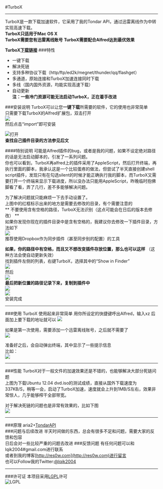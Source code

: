 #TurboX
******************
TurboX是一款下载加速软件，它采用了我的Tondar API，通过迅雷离线作为中转实现高速下载。  
**TurboX只适用于Mac OS X**  
**TurboX需要您有迅雷离线账号**
**TurboX需要配合Alfred达到最优效果**

**TurboX[下载链接](https://github.com/lqik2004/TurboX/raw/master/TurboX.alfredextension)**
###特性
* 一键下载
* 解决死链
* 支持多种协议下载（http/ftp/ed2k/megnet/thunder/qq/flashget）
* 多通道，原始连接和TurboX加速连接同时下载
* 多线（国内国外资源，均能实现高速下载）  
* 自动更新  
**注：一些冷门资源可能无法启动TurboX，正在着手改进**

###安装说明
TurboX可以让您**一键下载**所需要的软件，它的使用也非常简单  
只需要下载TurboX的Alfred扩展包，双击打开  
![](https://img.skitch.com/20120824-cxbd8sf662nm426ui6ujs8dbkg.jpg)  
然后点击“import”即可安装

![打开](https://img.skitch.com/20120824-me2q6urj7yyphp9we6fwndsdi6.jpg)   
**查找自己插件目录的方法参见后文**  

####特别说明
可能是Alfred插件的bug，或者是我的问题，如果不设定绝对路径的话是无法启动脚本的，引发了一系列问题。  
你也可以看到，TurboX再alfred上的插件采用了AppleScript，然后打开终端，再执行里面的脚本，我承认这是一个比较蛋疼的做法，但尝试了半天直接创建shell script插件，发现只有在勾选silent的时候才能正确执行我的脚本，而TurboX又需要打开一个终端来显示下载进度，所以没办法只能用AppleScript，昨晚临时抱佛脚看了看，弄了几行，差不多能够解决问题。  

为了解决问题就只能麻烦一下去手动设置了。  
上图中的红框标示出来的地方是需要去修改的目录，有个需要注意的   
** 不要使用含有空格的路径，TurboX无法识别（这点可能会在日后的版本去修改）  **  
如果你发现你现在的插件目录中是含有空格的，我建议你去修改一下插件目录，方法如下  
![](https://img.skitch.com/20120824-jcssuw66sgwckk115xgxxdjjr.jpg)    
推荐使用Dropbox作为同步插件（甚至同步别的配置）的工具

**如果，你的路径中有空格，而且又不想改变插件存放位置，那么也可以这样**  （这种方法会使自动更新失效）  
找到插件左侧的列表，右键TurboX，选择其中的“Show in Finder”  
![](https://img.skitch.com/20120824-t4c9pk9qbmmqrwhrc4jeqq29ui.jpg)  
然后  
![](https://img.skitch.com/20120824-g6jjwc86rg983tfaaj41cpy39g.jpg)  
**最后把新位置的路径记录下来，复制到插件中**  
![](https://img.skitch.com/20120824-fccuqr1kpppp84sy62d8bp28if.jpg)  
![](https://img.skitch.com/20120824-pjfccpjur8fsf7q1djxppqt4dh.jpg)  
安装完成
**********************
###使用
TurboX 使用起来非常简单
用你所设定的快捷键呼出Alfred，输入xz 后面加上要下载的地址就可以
![](https://img.skitch.com/20120824-qdnrd6a467psbwg6q7b9ghmbsy.jpg)  

如果是第一次使用，需要添加一个迅雷离线账号，之后就不需要了  
![](https://img.skitch.com/20120824-kuqm9rss9us87673f5snighe3p.jpg)  

准备好之后，会自动弹出终端，其中显示了一些提示信息  
比如：  
![](https://img.skitch.com/20120824-xn9h4xepcswpg85je77yeg6e44.jpg)  


***********************
###性能
TurboX对于一般文件的加速效果还是不错的，也能够解决大部分死链问题  
上图为下载Ubuntu 12.04 dvd.iso的测试成绩，直接从国外下载速度为337KB/S，稍等一会，启动了TurboX加速，速度就会上升到1MB/S左右，效果非常惊人，几乎能够榨干全部带宽。  

对于解决死链的问题也是非常有效果的，比如下图    
![](https://img.skitch.com/20120824-1m5thgia8f3g664xim2r81kh4k.jpg)  

**********************
###原理
aria2+[TondarAPI](https://github.com/lqik2004/xunlei-lixian-api-PureObjc)  
###问题与后续改进
半天时间做的东西，总会有很多不足和问题，需要大家的反馈和包容  
日后会对一些比较严重的问题去改进
###反馈问题
有任何问题可以和lqik2004#gmail.com进行联系  
或者到我的博客[http://res0w.com](http://res0w.com)进行留言  
也可以Follow我的Twitter:[@lqik2004](https://twitter.com/lqik2004)
********************
###许可证
本项目采用[LGPL](http://www.gnu.org/copyleft/lesser.html)许可  
![LGPL](http://www.gnu.org/graphics/lgplv3-147x51.png)
